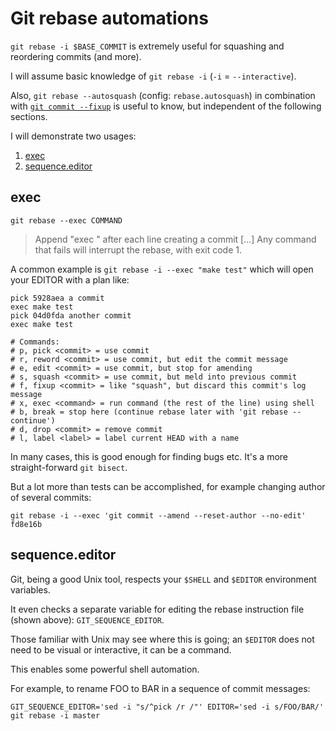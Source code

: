 # Git rebase automations

`git rebase -i $BASE_COMMIT` is extremely useful for squashing and reordering commits (and more).

I will assume basic knowledge of `git rebase -i` (`-i` = `--interactive`).

Also, `git rebase --autosquash` (config: `rebase.autosquash`) 
in combination with [`git commit --fixup`][commit fixup] is useful to know, but independent of the following sections.

I will demonstrate two usages:
1. [exec](#exec)
2. [sequence.editor](#sequenceeditor)

## exec

`git rebase --exec COMMAND`

> Append "exec <cmd>" after each line creating a commit [...]
> Any command that fails will interrupt the rebase, with exit code 1.

A common example is `git rebase -i --exec "make test"` which will open your EDITOR with a plan like:

```
pick 5928aea a commit
exec make test
pick 04d0fda another commit
exec make test

# Commands:
# p, pick <commit> = use commit
# r, reword <commit> = use commit, but edit the commit message
# e, edit <commit> = use commit, but stop for amending
# s, squash <commit> = use commit, but meld into previous commit
# f, fixup <commit> = like "squash", but discard this commit's log message
# x, exec <command> = run command (the rest of the line) using shell
# b, break = stop here (continue rebase later with 'git rebase --continue')
# d, drop <commit> = remove commit
# l, label <label> = label current HEAD with a name
```

In many cases, this is good enough for finding bugs etc. It's a more straight-forward `git bisect`.

But a lot more than tests can be accomplished, for example changing author of several commits:

```shell
git rebase -i --exec 'git commit --amend --reset-author --no-edit' fd8e16b
```

## sequence.editor

Git, being a good Unix tool, respects your `$SHELL` and `$EDITOR` environment variables.

It even checks a separate variable for editing the rebase instruction file (shown above): `GIT_SEQUENCE_EDITOR`.

Those familiar with Unix may see where this is going; an `$EDITOR` does not need to be visual or interactive, it can be a command.

This enables some powerful shell automation.

For example, to rename FOO to BAR in a sequence of commit messages:

```shell
GIT_SEQUENCE_EDITOR='sed -i "s/^pick /r /"' EDITOR='sed -i s/FOO/BAR/' git rebase -i master
```

[commit fixup]: https://git-scm.com/docs/git-commit#Documentation/git-commit.txt---fixupamendrewordltcommitgt

